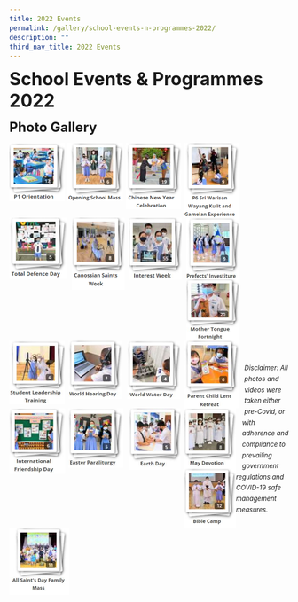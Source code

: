 ```yaml
---
title: 2022 Events
permalink: /gallery/school-events-n-programmes-2022/
description: ""
third_nav_title: 2022 Events
---
```

**<font size=6>School Events & Programmes 2022</font>**

**<font size=5>Photo Gallery</font>**

<p><a href="https://staging.d2nutevx25vdua.amplifyapp.com/gallery/2022/P1-Orientation">
<img src="/images/Gallery/P1%20Orientation.png"
		 style="width:100px;height:105px;margin-right:5px;" 
		 align="left">
</a></p>

<p><a href="https://staging.d2nutevx25vdua.amplifyapp.com/gallery/2022/Opening-School-Mass">
<img src="/images/Gallery/Opening%20School%20Mass.png"
		 style="width:100px;height:105px;margin-right:5px;"
		 align="left">
</a></p>

<p><a href="https://staging.d2nutevx25vdua.amplifyapp.com/gallery/2022/CNY-Celebration">
<img src="/images/Gallery/Chinese%20New%20Year%20Celebration.png"
		 style="width:100px;height:120px;margin-right:5px;"
		 align="left">
</a></p>


<p><a href="https://staging.d2nutevx25vdua.amplifyapp.com/gallery/2022/P6-Sri-Warisan-Wayang-Kulit-n-Gamelan-Exp">
<img src="/images/Gallery/P6%20Sri%20Warisan%20Wayang%20Kulit%20and%20Gamelan%20Experience.png"
		 style="width:100px;height:135px;margin-right:5px;"
		 align="left">
</a></p>



<p><a href="https://staging.d2nutevx25vdua.amplifyapp.com/gallery/2022/Total-Defence-Day">
<img src="/images/Gallery/Total%20Defence%20Day.png"
		 style="width:105px;height:110px;margin-right:8px;"
		 align="left">
</a></p>

<p><a href="https://staging.d2nutevx25vdua.amplifyapp.com/gallery/2022/Canossian-Saints-Week">
<img src="/images/Gallery/Canossian%20Saints%20Week.png"
		 style="width:95px;height:130px;margin-right:8px;"
		 align="left">
</a></p>


<p><a href="https://staging.d2nutevx25vdua.amplifyapp.com/gallery/2022/Interest-Week/">
<img src="/images/Gallery/Interest%20Week%202022.jpg"
		 style="width:95px;height:112px;margin-right:8px;"
		 align="left">
</a></p>


<p><a href="https://staging.d2nutevx25vdua.amplifyapp.com/gallery/2022/Prefects-Investiture/">
<img src="/images/Gallery/Prefects'%20Investiture%202022.jpg"
		 style="width:96px;height:111px;margin-right:5px;"
		 align="left">
</a></p>

<br><br><br><br>

<p><a href="https://staging.d2nutevx25vdua.amplifyapp.com/gallery/2022/mother-tongue-fortnight/">
<img src="/images/Gallery/Mother%20Tongue%20Fortnight%202022.jpg"
		 style="width:95px;height:111px;margin-right:10px;"
		 align="left">
</a></p>


<p><a href="https://staging.d2nutevx25vdua.amplifyapp.com/gallery/2022/student-leadership-training/">
<img src="/images/Gallery/Student%20Leadership%20Training%202022.jpg"
		 style="width:100px;height:115px;margin-right:7px;"
		 align="left">
</a></p>


<p><a href="https://staging.d2nutevx25vdua.amplifyapp.com/gallery/2022/world-hearing-day/">
<img src="/images/Gallery/World%20Hearing%20Day%202022.jpg"
		 style="width:95px;height:105px;margin-right:11px;"
		 align="left">
</a></p>


<p><a href="https://staging.d2nutevx25vdua.amplifyapp.com/gallery/2022/world-water-day/">
<img src="/images/Gallery/World%20Water%20Day%202022.jpg"
		 style="width:95px;height:105px;margin-right:8px;"
		 align="left">
</a></p>


<p><a href="https://staging.d2nutevx25vdua.amplifyapp.com/gallery/2022/parent-child-lent-retreat/">
<img src="/images/Gallery/Parent%20Child%20Lent%20Retreat%202022.jpg"
		 style="width:98px;height:122px;margin-right:10px;"
		 align="left">
</a></p>


<p><a href="https://staging.d2nutevx25vdua.amplifyapp.com/gallery/2022/international-friendship-day/">
<img src="/images/Gallery/International%20Friendship%20Day%202022.jpg"
		 style="width:101px;height:118px;margin-right:5px;"
		 align="left">
</a></p>

<p><a href="https://staging.d2nutevx25vdua.amplifyapp.com/gallery/2022/easter-paraliturgy/">
<img src="/images/Gallery/Easter%20Paraliturgy%202022.jpg"
		 style="width:100px;height:107px;margin-right:10px;"
		 align="left">
</a></p>



<p><a href="https://staging.d2nutevx25vdua.amplifyapp.com/gallery/2022/earth-day/">
<img src="/images/Gallery/Earth%20Day%202022.jpg"
		 style="width:93px;height:111px;margin-right:5px;"
		 align="left">
</a></p>

<br><br><br><br>


<p><a href="https://staging.d2nutevx25vdua.amplifyapp.com/gallery/2022/may-devotion/">
<img src="/images/Gallery/May%20Devotion%202022.jpg"
		 style="width:95px;height:108px;margin-right:11px;"
		 align="left">
</a></p>


<p><a href="https://staging.d2nutevx25vdua.amplifyapp.com/gallery/2022/bible-camp/">
<img src="/images/Gallery/Bible%20Camp%202022.jpg"
		 style="width:95px;height:107px;margin-right:0px;"
		 align="left">
</a></p>


<p><a href="https://staging.d2nutevx25vdua.amplifyapp.com/gallery/2022/all-saints-day-family-mass/">
<img src="/images/Gallery/All%20Saint's%20Day%20Family%20Mass%202022.jpg"
		 style="width:108px;height:122px;margin-right:5px;"
		 align="left">
</a></p>





<br><br><br><br><br><br><br>




<br><br><br><br><br><br>
<sup>_Disclaimer: All photos and videos were taken either pre-Covid, or with adherence and compliance to prevailing government regulations and COVID-19 safe management measures._</sup>